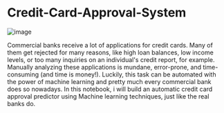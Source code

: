 # Credit-Card-Approval-System
![image](https://datapandas.com/wp-content/uploads/2017/08/approved-or-rejected.png)

Commercial banks receive a lot of applications for credit cards. Many of them get rejected for many reasons, like high loan balances, low income levels, or too many inquiries on an individual's credit report, for example. Manually analyzing these applications is mundane, error-prone, and time-consuming (and time is money!). Luckily, this task can be automated with the power of machine learning and pretty much every commercial bank does so nowadays. In this notebook, i will build an automatic credit card approval predictor using Machine learning techniques, just like the real banks do.
